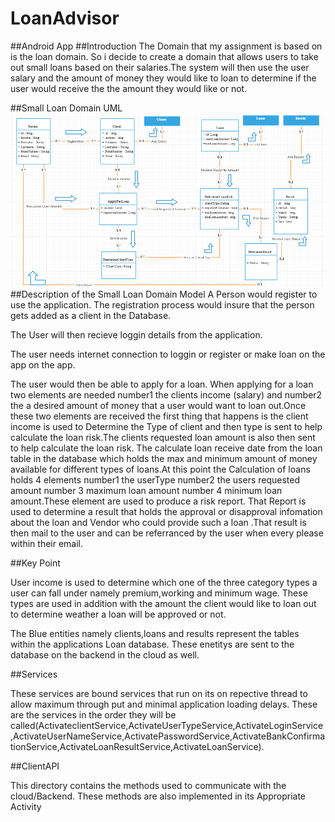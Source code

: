 # LoanAdvisor
##Android App
##Introduction
The Domain that my assignment is based on is the loan domain. So i decide to create a domain that allows users to take out small loans based on their salaries.The system will then use the user salary and the amount of money they would like to loan to determine if the user would receive the the amount they would like or not. 

##Small Loan Domain UML
![Domain Model](/DomainUpdate.png)
##Description of the Small Loan Domain Model
A Person would register to use the application. The registration process would insure that the person gets added as a client in the Database.

The User will then recieve loggin details from the application. 

The user needs internet connection to loggin or register or make loan on the app on the app.

The user would then be able to apply for a loan. When applying for a loan two elements are needed number1 the clients income
(salary) and number2 the a desired amount of money that a user would want to loan out.Once these two elements are received 
the first thing that happens is the client income is used to Determine the Type of client and then type is sent to help calculate the loan risk.The clients requested loan amount is also then sent to help calculate the loan risk. The calculate loan receive date from the loan table in the database which holds the max and minimum amount of money available for different types of loans.At this point the Calculation of loans holds 4 elements number1 the userType number2 the users requested amount number 3 maximum loan amount number 4 minimum loan amount.These element are used to produce a risk report. That Report is used to determine a result that holds the approval or disapproval infomation about the loan and Vendor who could provide such a loan .That result is then mail to the user and 
can be referranced by the user when every please within their email. 

##Key Point

User income is used to determine which one of the three category types a user can fall under namely premium,working and minimum wage. These types are used in addition with the amount the client would like to loan out to determine weather a loan will be approved or not.

The Blue entities namely clients,loans and results represent the tables within the applications Loan database.
These enetitys are sent to the database on the backend in the cloud as well.

##Services

These services are bound services that run on its on repective thread to allow maximum through put and minimal application loading delays. These are the services in the order they will be called(ActivateclientService,ActivateUserTypeService,ActivateLoginService,ActivateUserNameService,ActivatePasswordService,ActivateBankConfirmationService,ActivateLoanResultService,ActivateLoanService).

##ClientAPI

This directory contains the methods used to communicate with the cloud/Backend.
These methods are also implemented in its Appropriate Activity
